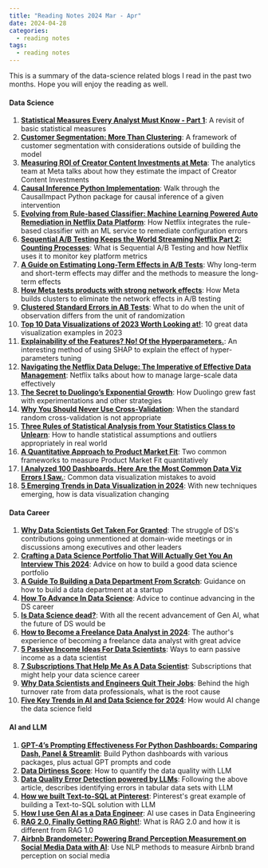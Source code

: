 ```yaml
---
title: "Reading Notes 2024 Mar - Apr"
date: 2024-04-28
categories:
  - reading notes
tags:
  - reading notes
---
```


This is a summary of the data-science related blogs I read in the past two months. Hope you will enjoy the reading as well.  

#### Data Science
1. [**Statistical Measures Every Analyst Must Know - Part 1**](https://prof-frenzel.medium.com/statistical-measures-every-analyst-must-know-part1-d6271b43e7bf): A revisit of basic statistical measures  
2. [**Customer Segmentation: More Than Clustering**](https://towardsdatascience.com/customer-segmentation-more-than-clustering-a7226a9ff138): A framework of customer segmentation with considerations outside of building the model  
3. [**Measuring ROI of Creator Content Investments at Meta**](https://medium.com/@AnalyticsAtMeta/measuring-roi-of-creator-content-investments-at-meta-df4e20061100): The analytics team at Meta talks about how they estimate the impact of Creator Content Investments  
4. [**Causal Inference Python Implementation**](https://pub.towardsai.net/causal-inference-python-implementation-fa94c76cd5af): Walk through the CausalImpact Python package for causal inference of a given intervention  
5. [**Evolving from Rule-based Classifier: Machine Learning Powered Auto Remediation in Netflix Data Platform**](https://netflixtechblog.com/evolving-from-rule-based-classifier-machine-learning-powered-auto-remediation-in-netflix-data-039d5efd115b): How Netflix integrates the rule-based classifier with an ML service to remediate configuration errors  
6. [**Sequential A/B Testing Keeps the World Streaming Netflix Part 2: Counting Processes**](https://netflixtechblog.com/sequential-testing-keeps-the-world-streaming-netflix-part-2-counting-processes-da6805341642): What is Sequential A/B Testing and how Netflix uses it to monitor key platform metrics  
7. [**A Guide on Estimating Long-Term Effects in A/B Tests**](https://towardsdatascience.com/a-guide-on-estimating-long-term-effects-in-a-b-tests-9a3790501047): Why long-term and short-term effects may differ and the methods to measure the long-term effects  
8. [**How Meta tests products with strong network effects**](https://medium.com/@AnalyticsAtMeta/how-meta-tests-products-with-strong-network-effects-96003a056c2c): How Meta builds clusters to eliminate the network effects in A/B testing  
9. [**Clustered Standard Errors in AB Tests**](https://towardsdatascience.com/clustered-standard-errors-in-ab-tests-a993f29b9225): What to do when the unit of observation differs from the unit of randomization  
10. [**Top 10 Data Visualizations of 2023 Worth Looking at!**](https://medium.com/codex/top-10-data-visualizations-of-2023-worth-looking-at-792181d2464a): 10 great data visualization examples in 2023  
11. [**Explainability of the Features? No! Of the Hyperparameters.**](https://medium.com/defactoblog/explainability-of-the-features-no-of-the-hyperparameters-ad797918155f): An interesting method of using SHAP to explain the effect of hyper-parameters tuning  
12. [**Navigating the Netflix Data Deluge: The Imperative of Effective Data Management**](https://netflixtechblog.medium.com/navigating-the-netflix-data-deluge-the-imperative-of-effective-data-management-e39af70f81f7): Netflix talks about how to manage large-scale data effectively  
13. [**The Secret to Duolingo’s Exponential Growth**](https://www.lennysnewsletter.com/p/the-secret-to-duolingos-growth?t=1): How Duolingo grew fast with experimentations and other strategies  
14. [**Why You Should Never Use Cross-Validation**](https://towardsdatascience.com/why-you-should-never-use-cross-validation-4360d42456ac): When the standard random cross-validation is not appropriate  
15. [**Three Rules of Statistical Analysis from Your Statistics Class to Unlearn**](https://medium.com/@kgm_52135/three-rules-of-statistical-analysis-from-your-statistics-class-to-unlearn-66cb22a54525): How to handle statistical assumptions and outliers appropriately in real world  
16. [**A Quantitative Approach to Product Market Fit**](https://towardsdatascience.com/a-quantitative-approach-to-product-market-fit-python-code-56e0022e4b35): Two common frameworks to measure Product Market Fit quantitatively  
17. [**I Analyzed 100 Dashboards. Here Are the Most Common Data Viz Errors I Saw.**](https://medium.com/learning-data/i-analyzed-100-dashboards-here-are-the-most-common-data-viz-errors-i-saw-7286fc870b30): Common data visualization mistakes to avoid  
18. [**5 Emerging Trends in Data Visualization in 2024**](https://medium.com/@mokkup/5-emerging-trends-in-data-visualization-in-2024-7de17971fd9d): With new techniques emerging, how is data visualization changing  

#### Data Career  
1. [**Why Data Scientists Get Taken For Granted**](https://avourakis.medium.com/why-data-scientists-get-taken-for-granted-ea5b8583a734): The struggle of DS's contributions going unmentioned at domain-wide meetings or in discussions among executives and other leaders  
2. [**Crafting a Data Science Portfolio That Will Actually Get You An Interview This 2024**](https://levelup.gitconnected.com/crafting-a-data-science-portfolio-that-will-actually-get-you-an-interview-this-2024-710c77d89d20): Advice on how to build a good data science portfolio  
3. [**A Guide To Building a Data Department From Scratch**](https://towardsdatascience.com/a-guide-to-building-a-data-department-from-scratch-0388e0eb0397): Guidance on how to build a data department at a startup  
4. [**How To Advance In Data Science**](https://towardsdatascience.com/how-to-advance-in-data-science-1e587c32f7c9): Advice to continue advancing in the DS career  
5. [**Is Data Science dead?**](https://medium.com/low-code-for-advanced-data-science/is-data-science-dead-a5d4421b4b1f): With all the recent advancement of Gen AI, what the future of DS would be  
6. [**How to Become a Freelance Data Analyst in 2024**](https://levelup.gitconnected.com/how-to-become-a-freelance-data-analyst-in-2024-f5c9061685f9): The author's experience of becoming a freelance data analyst with great advice  
7. [**5 Passive Income Ideas For Data Scientists**](https://pub.towardsai.net/5-passive-income-ideas-for-data-scientists-fdefd377d192): Ways to earn passive income as a data scientist  
8. [**7 Subscriptions That Help Me As A Data Scientist**](https://towardsdatascience.com/7-subscriptions-that-help-me-as-a-data-scientist-995bf36766c8): Subscriptions that might help your data science career  
9. [**Why Data Scientists and Engineers Quit Their Jobs**](https://keith-mcnulty.medium.com/why-data-scientists-and-engineers-quit-their-jobs-a93b6e9f93bb): Behind the high turnover rate from data professionals, what is the root cause  
10. [**Five Key Trends in AI and Data Science for 2024**](https://medium.com/mit-initiative-on-the-digital-economy/five-key-trends-in-ai-and-data-science-for-2024-4048a468e150): How would AI change the data science field  

#### AI and LLM
1. [**GPT-4’s Prompting Effectiveness For Python Dashboards: Comparing Dash, Panel & Streamlit**](https://pub.towardsai.net/gpt-4s-prompting-effectiveness-comparing-dash-panel-streamlit-ff27d98da6d2): Build Python dashboards with various packages, plus actual GPT prompts and code  
2. [**Data Dirtiness Score**](https://towardsdatascience.com/data-dirtiness-score-fe2ca5678d40): How to quantify the data quality with LLM  
3. [**Data Quality Error Detection powered by LLMs**](https://towardsdatascience.com/automated-detection-of-data-quality-issues-54a3cb283a91): Following the above article, describes identifying errors in tabular data sets with LLM  
4. [**How we built Text-to-SQL at Pinterest**](https://medium.com/pinterest-engineering/how-we-built-text-to-sql-at-pinterest-30bad30dabff): Pinterest's great example of building a Text-to-SQL solution with LLM  
5. [**How I use Gen AI as a Data Engineer**](https://towardsdatascience.com/how-i-use-gen-ai-as-a-data-engineer-6a686a921c7b): AI use cases in Data Engineering  
6. [**RAG 2.0, Finally Getting RAG Right!**](https://pub.towardsai.net/rag-2-0-finally-getting-rag-right-f74d0194a720): What is RAG 2.0 and how it is different from RAG 1.0  
7. [**Airbnb Brandometer: Powering Brand Perception Measurement on Social Media Data with AI**](https://medium.com/airbnb-engineering/airbnb-brandometer-powering-brand-perception-measurement-on-social-media-data-with-ai-c83019408051): Use NLP methods to measure Airbnb brand perception on social media  
